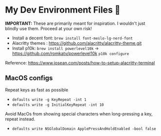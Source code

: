 # My Dev Environment Files 🚀

**IMPORTANT:** These are primarily meant for inspiration. I wouldn't just blindly use them. Proceed at your own risk!

-   Install a decent font: `brew install font-meslo-lg-nerd-font`
-   Alacritty themes : https://github.com/alacritty/alacritty-theme.git
-   Install p10k: `brew install powerlevel10k` -> https://github.com/romkatv/powerlevel10k
    `p10k configure`

Reference: https://www.josean.com/posts/how-to-setup-alacritty-terminal

## MacOS configs

Repeat keys as fast as possible

-   `defaults write -g KeyRepeat -int 1`
-   `defaults write -g InitialKeyRepeat -int 10`

Avoid MacOs from showing special characters when long-pressing a key, repeat instead.

-   `defaults write NSGlobalDomain ApplePressAndHoldEnabled -bool false`
